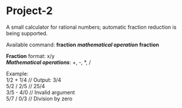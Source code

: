 # Project-2

A small calculator for rational numbers; automatic fraction reduction is being supported.

Available command: **fraction** ***mathematical operation*** **fraction**

**Fraction** format: x/y   
***Mathematical operations***: +, -, *, /

Example:  
1/2 + 1/4 // Output: 3/4  
5/2 / 2/5 // 25/4  
3/5 - 4/0 // Invalid argument  
5/7 / 0/3 // Division by zero  
